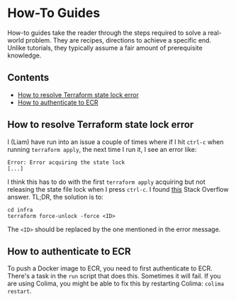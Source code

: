 # How-To Guides

How-to guides take the reader through the steps required to solve a real-world
problem. They are recipes, directions to achieve a specific end. Unlike
tutorials, they typically assume a fair amount of prerequisite knowledge.

## Contents

- [How to resolve Terraform state lock error](#how-to-resolve-terraform-state-lock-error)
- [How to authenticate to ECR](#how-to-authenticate-to-ecr)

## How to resolve Terraform state lock error

I (Liam) have run into an issue a couple of times where if I hit `ctrl-c` when
running `terraform apply`, the next time I run it, I see an error like:

```
Error: Error acquiring the state lock
[...]
```

I think this has to do with the first `terraform apply` acquiring but not
releasing the state file lock when I press `ctrl-c`. I found
[this](https://stackoverflow.com/a/62190032) Stack Overflow answer. TL;DR, the
solution is to:

```
cd infra
terraform force-unlock -force <ID>
```

The `<ID>` should be replaced by the one mentioned in the error message.

## How to authenticate to ECR

To push a Docker image to ECR, you need to first authenticate to ECR. There's
a task in the `run` script that does this. Sometimes it will fail. If you are
using Colima, you might be able to fix this by restarting Colima:
`colima restart`.
